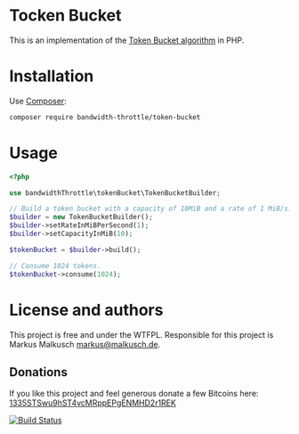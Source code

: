 # Tocken Bucket

This is an implementation of the [Token Bucket algorithm](https://en.wikipedia.org/wiki/Token_bucket)
in PHP.

# Installation

Use [Composer](https://getcomposer.org/):

```sh
composer require bandwidth-throttle/token-bucket
```

# Usage

```php
<?php

use bandwidthThrottle\tokenBucket\TokenBucketBuilder;

// Build a token bucket with a capacity of 10MiB and a rate of 1 MiB/s.
$builder = new TokenBucketBuilder();
$builder->setRateInMiBPerSecond(1);
$builder->setCapacityInMiB(10);

$tokenBucket = $builder->build();

// Consume 1024 tokens.
$tokenBucket->consume(1024);
```

# License and authors

This project is free and under the WTFPL.
Responsible for this project is Markus Malkusch markus@malkusch.de.

## Donations

If you like this project and feel generous donate a few Bitcoins here:
[1335STSwu9hST4vcMRppEPgENMHD2r1REK](bitcoin:1335STSwu9hST4vcMRppEPgENMHD2r1REK)

[![Build Status](https://travis-ci.org/bandwidth-throttle/token-bucket.svg?branch=master)](https://travis-ci.org/bandwidth-throttle/token-bucket)
